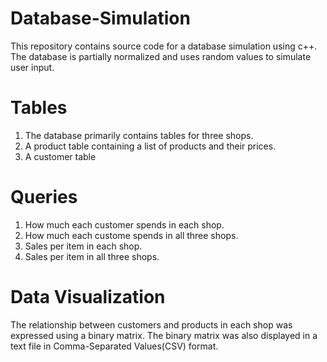 # Database-Simulation
This repository contains source code for a database simulation using c++. The database is partially normalized and uses random values to simulate user input.

# Tables
1) The database primarily contains tables for three shops.
2) A product table containing a list of products and their prices. 
3) A customer table

# Queries
1) How much each customer spends in each shop.
2) How much each custome spends in all three shops.
3) Sales per item in each shop.
4) Sales per item in all three shops.

# Data Visualization
The relationship between customers and products in each shop was expressed using a binary matrix.
The binary matrix was also displayed in a text file in Comma-Separated Values(CSV) format.


